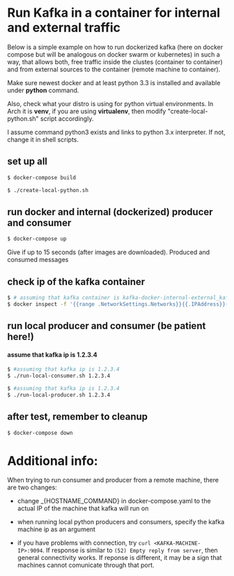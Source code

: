 # Run Kafka in a container for internal and external traffic

Below is a simple example on how to run dockerized kafka (here on docker compose but will be analogous on docker swarm or kubernetes) in such a way, that allows both, free traffic inside the clustes (container to container) and from external sources to the container (remote machine to container).

Make sure newest docker and at least python 3.3 is installed and available under **python** command.

Also, check what your distro is using for python virtual environments. In Arch it is **venv**, if you are using **virtualenv**, then modify "create-local-python.sh" script accordingly.

I assume command python3 exists and links to python 3.x interpreter. If not, change it in shell scripts.

## set up all

```bash
$ docker-compose build
```

```bash
$ ./create-local-python.sh
```

## run docker and internal (dockerized) producer and consumer
```bash
$ docker-compose up
```

Give if up to 15 seconds (after images are downloaded). Produced and consumed messages 

## check ip of the kafka container

```bash
$ # assuming that kafka container is kafka-docker-internal-external_kafka_1
$ docker inspect -f '{{range .NetworkSettings.Networks}}{{.IPAddress}}{{end}}' kafka-docker-internal-external_kafka_1
```

## run local producer and consumer (be patient here!)

#### assume that kafka ip is 1.2.3.4

```bash
$ #assuming that kafka ip is 1.2.3.4
$ ./run-local-consumer.sh 1.2.3.4
```

```bash
$ #assuming that kafka ip is 1.2.3.4
$ ./run-local-producer.sh 1.2.3.4
```

## after test, remember to cleanup
```bash
$ docker-compose down
```

# Additional info:

When trying to run consumer and producer from a remote machine, there are two changes:

* change _{HOSTNAME_COMMAND} in docker-compose.yaml to the actual IP of the machine that kafka will run on

* when running local python producers and consumers, specify the kafka machine ip as an argument

* if you have problems with connection, try `curl <KAFKA-MACHINE-IP>:9094`. If response is similar to `(52) Empty reply from server`, then general connectivity works. If reponse is different, it may be a sign that machines cannot comunicate through that port.
